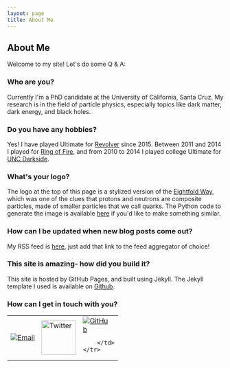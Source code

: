 ```yaml
---
layout: page
title: About Me
---
```

## About Me

Welcome to my site! Let's do some Q & A:

### Who are you?
Currently I'm a PhD candidate at the University of California, Santa Cruz. My research is in the field of particle physics, especially topics like dark matter, dark energy, and black holes.

### Do you have any hobbies?
Yes! I have played Ultimate for [Revolver](http://www.revolverultimate.com/) since 2015. Between 2011 and 2014 I played for [Ring of Fire](https://ringultimate.org/), and from 2010 to 2014 I played college Ultimate for [UNC Darkside](http://uncdarkside.com/).

### What's your logo?
The logo at the top of this page is a stylized version of the [Eightfold Way](https://en.wikipedia.org/wiki/Eightfold_Way_(physics)), which was one of the clues that protons and neutrons are composite particles, made of smaller particles that we call quarks. The Python code to generate the image is available [here](https://github.com/christian-johnson/christian-johnson.github.io/blob/master/logo.py) if you'd like to make something similar.

### How can I be updated when new blog posts come out?
My RSS feed is [here](http://christian-johnson.github.io/atom.xml), just add that link to the feed aggregator of choice!

### This site is amazing- how did you build it?
This site is hosted by GitHub Pages, and built using Jekyll. The Jekyll template I used is available on [Github](https://github.com/KingFelix/emerald/archive/master.zip).

### How can I get in touch with you?
<table width="70%" height="100%" border="0" align="center">
	<tr>
		<td>
			<a href="mailto:arcjohns@ucsc.edu"><img src="{{ "/img/mail_logo.svg" | prepend: site.baseurl | replace: '//', '/' }}" alt="Email" style="max-height: 80px; max-width: 80px;"></a>
		</td>
		<td>
			<a href="https://twitter.com/cjxc"><img src="{{ "/img/twitter_logo.svg" | prepend: site.baseurl | replace: '//', '/' }}" alt="Twitter" height='80' width='80' style="max-height: 80px; max-width: 80px;"></a>
		</td>
		<td>
			<a href="https://github.com/christian-johnson"><img src="{{ "/img/github_logo.png" | prepend: site.baseurl | replace: '//', '/' }}" alt="GitHub" style="max-height: 60px; max-width: 60px;"></a>

		</td>
	</tr>
</table>

### I'm an employer, and you seem like just the person for my company! Do you have a resume?
Thanks for your interest! Sounds like you might want to visit my [LinkedIn](http://www.linkedin.com/in/christian-johnson-47538588) page.

### Can you show me boring licensing information?
The contents of my GitHub are released under the <a href="/MIT_License.txt">MIT License</a>.
The email icon above is made by <a href="http://www.flaticon.com/authors/gregor-cresnar" title="Gregor Cresnar">Gregor Cresnar</a> from <a href="http://www.flaticon.com" title="Flaticon">www.flaticon.com</a> and is licensed by <a href="http://creativecommons.org/licenses/by/3.0/" title="Creative Commons BY 3.0" target="_blank">CC 3.0 BY</a>

